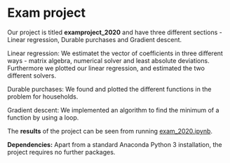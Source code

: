 # Exam project

Our project is titled **examproject_2020** and have three different sections - Linear regression, Durable purchases and Gradient descent. 

Linear regression: We estimatet the vector of coefficients in three different ways - matrix algebra, numerical solver and least absolute deviations. Furthermore we plotted our linear regression, and estimated the two different solvers.

Durable purchases: We found and plotted the different functions in the problem for households.

Gradient descent: We implemented an algorithm to find the minimum of a function by using a loop.

The **results** of the project can be seen from running [exam_2020.ipynb](exam_2020.ipynb).

**Dependencies:** Apart from a standard Anaconda Python 3 installation, the project requires no further packages.


